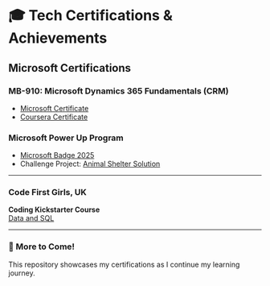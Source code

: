 # 🎓 Tech Certifications & Achievements

## Microsoft Certifications

### MB-910: Microsoft Dynamics 365 Fundamentals (CRM)  

- [Microsoft Certificate](https://www.credly.com/badges/ba20689e-c8a1-4fa6-a7ea-4c605743944a/public_url)
- [Coursera Certificate](https://coursera.org/share/ab727a53471e2a772ca5c4f7d4f50314)

### Microsoft Power Up Program  

- [Microsoft Badge 2025](https://www.credly.com/badges/ba20689e-c8a1-4fa6-a7ea-4c605743944a/public_url)  
- Challenge Project: [Animal Shelter Solution](https://github.com/akankshagailakoti/AnimalShelter-Solution-PowerApps)

---

### Code First Girls, UK

**Coding Kickstarter Course**  
[Data and SQL](https://github.com/akankshagailakoti/certificates/blob/3e96b3c576fd9eab537e360acae21fe55e20c878/Certificate%20-%20Akanksha%20Gailakoti.pdf)

---

### 🚀 More to Come!

This repository showcases my certifications as I continue my learning journey.
